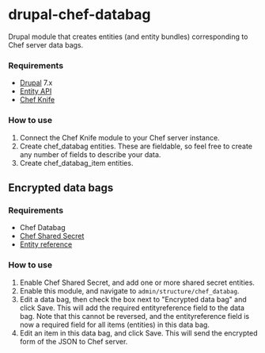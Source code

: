 drupal-chef-databag
===================

Drupal module that creates entities (and entity bundles) corresponding to Chef server data bags.

### Requirements ###

* [Drupal](http://drupal.org) 7.x
* [Entity API](https://drupal.org/project/entity)
* [Chef Knife](https://github.com/benclark/drupal-chef-knife)

### How to use ###

1. Connect the Chef Knife module to your Chef server instance.
2. Create chef_databag entities. These are fieldable, so feel free to create any number of fields to describe your data.
3. Create chef_databag_item entities.

## Encrypted data bags ##

### Requirements ###

* Chef Databag
* [Chef Shared Secret](https://github.com/benclark/drupal-chef-shared-secret)
* [Entity reference](https://drupal.org/project/entityreference)

### How to use ###

1. Enable Chef Shared Secret, and add one or more shared secret entities.
2. Enable this module, and navigate to `admin/structure/chef_databag`.
3. Edit a data bag, then check the box next to "Encrypted data bag" and click Save. This will add the required entityreference field to the data bag. Note that this cannot be reversed, and the entityreference field is now a required field for all items (entities) in this data bag.
4. Edit an item in this data bag, and click Save. This will send the encrypted form of the JSON to Chef server.
